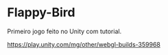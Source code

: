 # Flappy-Bird
Primeiro jogo feito no Unity com tutorial.

https://play.unity.com/mg/other/webgl-builds-359968
